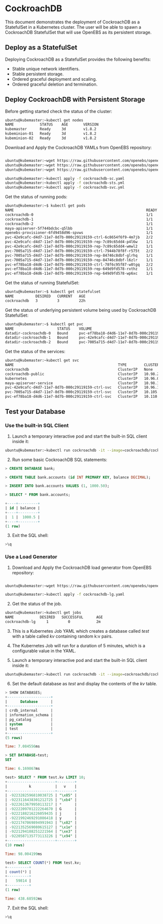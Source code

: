 # CockroachDB

This document demonstrates the deployment of CockroachDB as a StatefulSet in a Kubernetes cluster. The user will be able to spawn a CockroachDB StatefulSet that will use OpenEBS as its persistent storage.

## Deploy as a StatefulSet

Deploying CockroachDB as a StatefulSet provides the following benefits:

- Stable unique network identifiers.
- Stable persistent storage.
- Ordered graceful deployment and scaling.
- Ordered graceful deletion and termination.

## Deploy CockroachDB with Persistent Storage

Before getting started check the status of the cluster:

```bash
ubuntu@kubemaster:~kubectl get nodes
NAME            STATUS    AGE       VERSION
kubemaster      Ready     3d        v1.8.2
kubeminion-01   Ready     3d        v1.8.2
kubeminion-02   Ready     3d        v1.8.2

```

Download and Apply the CockroachDB YAMLs from OpenEBS repository:

```bash

ubuntu@kubemaster:~wget https://raw.githubusercontent.com/openebs/openebs/master/k8s/demo/cockroachDB/cockroachdb-sc.yaml
ubuntu@kubemaster:~wget https://raw.githubusercontent.com/openebs/openebs/master/k8s/demo/cockroachDB/cockroachdb-sts.yaml
ubuntu@kubemaster:~wget https://raw.githubusercontent.com/openebs/openebs/master/k8s/demo/cockroachDB/cockroachdb-svc.yaml

ubuntu@kubemaster:~kubectl apply -f cockroachdb-sc.yaml
ubuntu@kubemaster:~kubectl apply -f cockroachdb-sts.yml
ubuntu@kubemaster:~kubectl apply -f cockroachdb-svc.yml
```

Get the status of running pods:

```bash
ubuntu@kubemaster:~$ kubectl get pods
NAME                                                             READY     STATUS    RESTARTS   AGE
cockroachdb-0                                                    1/1       Running   0          22h
cockroachdb-1                                                    1/1       Running   0          21h
cockroachdb-2                                                    1/1       Running   0          21h
maya-apiserver-5f744bdcbc-q5lbb                                  1/1       Running   0          22h
openebs-provisioner-6fd9458d96-spvws                             1/1       Running   0          22h
pvc-42e9cafc-d4d7-11e7-8d7b-000c29119159-ctrl-6c8654f6f9-4m7jb   2/2       Running   0          21h
pvc-42e9cafc-d4d7-11e7-8d7b-000c29119159-rep-7c89c65dd4-p4l6w    1/1       Running   0          21h
pvc-42e9cafc-d4d7-11e7-8d7b-000c29119159-rep-7c89c65dd4-wmwl2    1/1       Running   0          21h
pvc-7005a715-d4d7-11e7-8d7b-000c29119159-ctrl-7944b78f8f-r575t   2/2       Running   0          21h
pvc-7005a715-d4d7-11e7-8d7b-000c29119159-rep-84746c8dbf-glrhq    1/1       Running   0          21h
pvc-7005a715-d4d7-11e7-8d7b-000c29119159-rep-84746c8dbf-l6zlr    1/1       Running   0          21h
pvc-ef78ba18-d4d6-11e7-8d7b-000c29119159-ctrl-78f6c95f87-w8tgq   2/2       Running   0          22h
pvc-ef78ba18-d4d6-11e7-8d7b-000c29119159-rep-649d9fd578-rxthz    1/1       Running   0          22h
pvc-ef78ba18-d4d6-11e7-8d7b-000c29119159-rep-649d9fd578-wp6xc    1/1       Running   0          22h

```

Get the status of running StatefulSet:

```bash
ubuntu@kubemaster:~$ kubectl get statefulset
NAME          DESIRED   CURRENT   AGE
cockroachdb   3         3         22h

```

Get the status of underlying persistent volume being used by CockroachDB StatefulSet:

```bash
ubuntu@kubemaster:~$ kubectl get pvc
NAME                    STATUS    VOLUME                                     CAPACITY   ACCESS MODES   STORAGECLASS          AGE
datadir-cockroachdb-0   Bound     pvc-ef78ba18-d4d6-11e7-8d7b-000c29119159   10Gi       RWO            openebs-cockroachdb   22h
datadir-cockroachdb-1   Bound     pvc-42e9cafc-d4d7-11e7-8d7b-000c29119159   10Gi       RWO            openebs-cockroachdb   22h
datadir-cockroachdb-2   Bound     pvc-7005a715-d4d7-11e7-8d7b-000c29119159   10Gi       RWO            openebs-cockroachdb   22h

```

Get the status of the services:

```bash
ubuntu@kubemaster:~kubectl get svc
NAME                                                TYPE        CLUSTER-IP       EXTERNAL-IP   PORT(S)              AGE
cockroachdb                                         ClusterIP   None             <none>        26257/TCP,8080/TCP   22h
cockroachdb-public                                  ClusterIP   10.98.208.2      <none>        26257/TCP,8080/TCP   22h
kubernetes                                          ClusterIP   10.96.0.1        <none>        443/TCP              20d
maya-apiserver-service                              ClusterIP   10.98.148.4      <none>        5656/TCP             22h
pvc-42e9cafc-d4d7-11e7-8d7b-000c29119159-ctrl-svc   ClusterIP   10.96.109.197    <none>        3260/TCP,9501/TCP    22h
pvc-7005a715-d4d7-11e7-8d7b-000c29119159-ctrl-svc   ClusterIP   10.105.222.30    <none>        3260/TCP,9501/TCP    22h
pvc-ef78ba18-d4d6-11e7-8d7b-000c29119159-ctrl-svc   ClusterIP   10.110.107.240   <none>        3260/TCP,9501/TCP    22h

```

## Test your Database

### Use the built-in SQL Client

1. Launch a temporary interactive pod and start the built-in SQL client inside it:

```bash
ubuntu@kubemaster:~kubectl run cockroachdb -it --image=cockroachdb/cockroach --rm --restart=Never -- sql --insecure --host=cockroachdb-public
```

2. Run some basic CockroachDB SQL statements:

```sql
> CREATE DATABASE bank;

> CREATE TABLE bank.accounts (id INT PRIMARY KEY, balance DECIMAL);

> INSERT INTO bank.accounts VALUES (1, 1000.50);

> SELECT * FROM bank.accounts;

+----+---------+
| id | balance |
+----+---------+
|  1 |  1000.5 |
+----+---------+
(1 row)

```

3. Exit the SQL shell:

```sql
>\q
```

### Use a Load Generator

1. Download and Apply the CockroachDB load generator from OpenEBS repository:

```bash

ubuntu@kubemaster:~wget https://raw.githubusercontent.com/openebs/openebs/master/k8s/demo/cockroachDB/cockroachdb-lg.yaml

ubuntu@kubemaster:~kubectl apply -f cockroachdb-lg.yaml
```

2. Get the status of the job.

```bash
ubuntu@kubemaster:~kubectl get jobs
NAME            DESIRED   SUCCESSFUL      AGE
cockroachdb-lg     1         0            2m
```

3. This is a Kubernetes Job YAML which creates a database called _test_ with a table called _kv_ containing random k:v pairs.

4. The Kubernetes Job will run for a duration of 5 minutes, which is a configurable value in the YAML.

5. Launch a temporary interactive pod and start the built-in SQL client inside it:

```bash
ubuntu@kubemaster:~kubectl run cockroachdb -it --image=cockroachdb/cockroach --rm --restart=Never -- sql --insecure --host=cockroachdb-public
```

6. Set the default database as _test_ and display the contents of the _kv_ table.

```sql
> SHOW DATABASES;
+--------------------+
|      Database      |
+--------------------+
| crdb_internal      |
| information_schema |
| pg_catalog         |
| system             |
| test               |
+--------------------+
(5 rows)

Time: 7.084556ms

> SET DATABASE=test;
SET

Time: 6.169867ms

test> SELECT * FROM test.kv LIMIT 10;
+----------------------+--------+
|          k           |   v    |
+----------------------+--------+
| -9223282596810038725 | "\x85" |
| -9223116438301212725 | "\xb4" |
| -9222613679950113217 | *      |
| -9222209701222264670 | G      |
| -9222188216226059435 | j      |
| -9221992469291086418 | y      |
| -9221747069894991943 | "\x82" |
| -9221352569080615127 | "\x1e" |
| -9221294188251221564 | "\xe3" |
| -9220587135773113226 | "\x94" |
+----------------------+--------+
(10 rows)

Time: 98.004199ms

test> SELECT COUNT(*) FROM test.kv;
+----------+
| count(*) |
+----------+
|    59814 |
+----------+
(1 row)

Time: 438.68592ms

```

7. Exit the SQL shell:

```sql
>\q
```